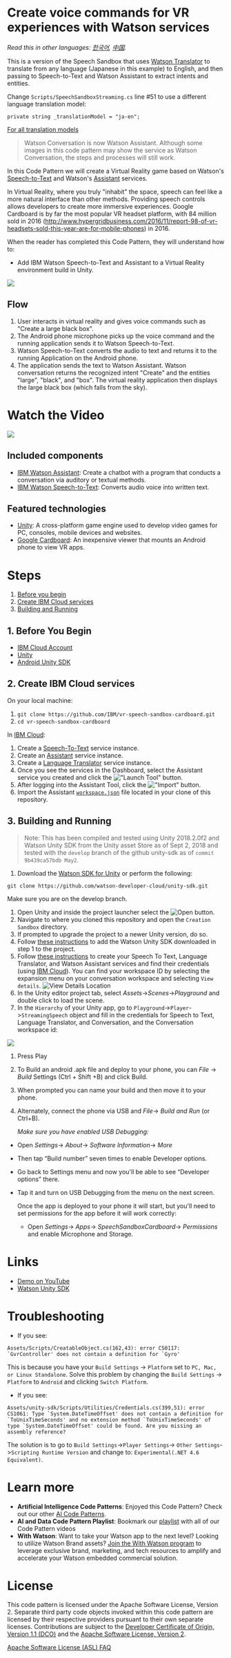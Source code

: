 # Create voice commands for VR experiences with Watson services

*Read this in other languages: [한국어](README-ko.md), [中国](README-cn.md).*

This is a version of the Speech Sandbox that uses [Watson Translator](https://www.ibm.com/watson/services/language-translator/) to translate from any language (Japanese in this example) to English, and then passing to Speech-to-Text and Watson Assistant to extract intents and entities.

Change `Scripts/SpeechSandboxStreaming.cs` line #51 to use a different language translation model:
```
private string _translationModel = "ja-en";

```

[For all translation models](https://cloud.ibm.com/docs/services/language-translator/translation-models.html#translation-models)

> Watson Conversation is now Watson Assistant. Although some images in this code pattern may show the service as Watson Conversation, the steps and processes will still work.

In this Code Pattern we will create a Virtual Reality game based on Watson's [Speech-to-Text](https://www.ibm.com/watson/developercloud/speech-to-text.html) and Watson's [Assistant](https://www.ibm.com/watson/developercloud/conversation.html) services.

In Virtual Reality, where you truly "inhabit" the space, speech can feel like a more natural interface than other methods. Providing speech controls allows developers to create more immersive experiences. Google Cardboard is by far the most popular VR headset platform, with 84 million sold in 2016 (http://www.hypergridbusiness.com/2016/11/report-98-of-vr-headsets-sold-this-year-are-for-mobile-phones) in 2016.

When the reader has completed this Code Pattern, they will understand how to:

* Add IBM Watson Speech-to-Text and Assistant to a Virtual Reality environment build in Unity.

![](doc/source/images/architecture.png)

## Flow

1. User interacts in virtual reality and gives voice commands such as "Create a large black box".
2. The Android phone microphone picks up the voice command and the running application sends it to Watson Speech-to-Text.
3. Watson Speech-to-Text converts the audio to text and returns it to the running Application on the Android phone.
4. The application sends the text to Watson Assistant. Watson conversation returns the recognized intent "Create" and the entities "large", "black", and "box". The virtual reality application then displays the large black box (which falls from the sky).

# Watch the Video

[![](https://i.ytimg.com/vi/OsbV1xqX0hQ/0.jpg)](https://youtu.be/OsbV1xqX0hQ)
## Included components

* [IBM Watson Assistant](https://www.ibm.com/watson/developercloud/conversation.html): Create a chatbot with a program that conducts a conversation via auditory or textual methods.
* [IBM Watson Speech-to-Text](https://www.ibm.com/watson/developercloud/speech-to-text.html): Converts audio voice into written text.

## Featured technologies

* [Unity](https://unity3d.com/): A cross-platform game engine used to develop video games for PC, consoles, mobile devices and websites.
* [Google Cardboard](https://vr.google.com/cardboard/): An inexpensive viewer that mounts an Android phone to view VR apps.

# Steps

1. [Before you begin](#1-before-you-begin)
2. [Create IBM Cloud services](#2-create-ibm-cloud-services)
3. [Building and Running](#3-building-and-running)

## 1. Before You Begin

* [IBM Cloud Account](https://cloud.ibm.com/registration/)
* [Unity](https://unity3d.com/get-unity/download)
* [Android Unity SDK](https://docs.unity3d.com/Manual/android-sdksetup.html)

## 2. Create IBM Cloud services

On your local machine:
1. `git clone https://github.com/IBM/vr-speech-sandbox-cardboard.git`
2. `cd vr-speech-sandbox-cardboard`

In [IBM Cloud](https://cloud.ibm.com):

1. Create a [Speech-To-Text](https://cloud.ibm.com/catalog/speech-to-text/) service instance.
2. Create an [Assistant](https://cloud.ibm.com/catalog/services/conversation/) service instance.
3. Create a [Language Translator](https://www.ibm.com/watson/services/language-translator/) service instance.
3. Once you see the services in the Dashboard, select the Assistant service you created and click the !["Launch Tool"](/doc/source/images/workspace_launch.png?raw=true) button.
4. After logging into the Assistant Tool, click the !["Import"](/doc/source/images/import_icon.png?raw=true) button.
5. Import the Assistant [`workspace.json`](data/workspace.json) file located in your clone of this repository.

## 3. Building and Running

> Note: This has been compiled and tested using Unity 2018.2.0f2 and Watson Unity SDK from the Unity asset Store as of Sept 2, 2018 and tested with the `develop` branch of the github unity-sdk as of `commit 9b439ca57bdb May2`.

1. Download the [Watson SDK for Unity](https://github.com/watson-developer-cloud/unity-sdk) or perform the following:

`git clone https://github.com/watson-developer-cloud/unity-sdk.git`

Make sure you are on the develop branch.
1. Open Unity and inside the project launcher select the ![Open](doc/source/images/unity_open.png?raw=true) button.
1. Navigate to where you cloned this repository and open the `Creation Sandbox` directory.
1. If prompted to upgrade the project to a newer Unity version, do so.
1. Follow [these instructions](https://github.com/watson-developer-cloud/unity-sdk#getting-the-watson-sdk-and-adding-it-to-unity) to add the Watson Unity SDK downloaded in step 1 to the project.
1. Follow [these instructions](https://github.com/watson-developer-cloud/unity-sdk#configuring-your-service-credentials) to create your Speech To Text, Language Translator, and Watson Assistant services and find their credentials (using [IBM Cloud](https://cloud.ibm.com)).
 You can find your workspace ID by selecting the expansion menu on your conversation workspace and selecting `View details`.
    ![View Details Location](doc/source/images/workspace_details.png?raw=true)
1. In the Unity editor project tab, select _Assets_->_Scenes_->_Playground_ and double click to load the scene.
1. In the `Hierarchy` of your Unity app, go to `Playground`->`Player`->`StreamingSpeech` object and fill in the credentials for Speech to Text, Language Translator, and Conversation, and the Conversation workspace id:

![](doc/source/images/translateSpeechSandboxCreds.png)

1. Press Play
1. To Build an android .apk file and deploy to your phone, you can _File_ -> _Build_ Settings (Ctrl + Shift +B) and click Build.
1. When prompted you can name your build and then move it to your phone.
1. Alternately, connect the phone via USB and _File_-> _Build and Run_ (or Ctrl+B).

   *Make sure you have enabled USB Debugging:*

* Open _Settings_-> _About_-> _Software Information_-> _More_

* Then tap “Build number” seven times to enable Developer options.

* Go back to Settings menu and now you'll be able to see “Developer options” there.

* Tap it and turn on USB Debugging from the menu on the next screen.

   Once the app is deployed to your phone it will start, but you'll need to set permissions for the app before it will work correctly:

  * Open _Settings_-> _Apps_-> _SpeechSandboxCardboard_-> _Permissions_ and enable Microphone and Storage.

# Links

* [Demo on YouTube](https://youtu.be/OsbV1xqX0hQ)
* [Watson Unity SDK](https://github.com/watson-developer-cloud/unity-sdk)

# Troubleshooting

* If you see:
```
Assets/Scripts/CreatableObject.cs(162,43): error CS0117: `GvrController' does not contain a definition for `Gyro'
```
This is because you have your `Build Settings` -> `Platform` set to `PC, Mac, or Linux Standalone`. Solve this problem by changing the `Build Settings` -> `Platform` to `Android` and clicking `Switch Platform`.

* If you see:
```
Assets/unity-sdk/Scripts/Utilities/Credentials.cs(399,51): error CS1061: Type `System.DateTimeOffset' does not contain a definition for `ToUnixTimeSeconds' and no extension method `ToUnixTimeSeconds' of type `System.DateTimeOffset' could be found. Are you missing an assembly reference?
```
The solution is to go to `Build Settings`->`Player Settings`->
`Other Settings`->`Scripting Runtime Version` and change to:
`Experimental(.NET 4.6 Equivalent)`.

# Learn more

* **Artificial Intelligence Code Patterns**: Enjoyed this Code Pattern? Check out our other [AI Code Patterns](https://developer.ibm.com/technologies/artificial-intelligence/).
* **AI and Data Code Pattern Playlist**: Bookmark our [playlist](https://www.youtube.com/playlist?list=PLzUbsvIyrNfknNewObx5N7uGZ5FKH0Fde) with all of our Code Pattern videos
* **With Watson**: Want to take your Watson app to the next level? Looking to utilize Watson Brand assets? [Join the With Watson program](https://www.ibm.com/watson/with-watson/) to leverage exclusive brand, marketing, and tech resources to amplify and accelerate your Watson embedded commercial solution.

# License

This code pattern is licensed under the Apache Software License, Version 2.  Separate third party code objects invoked within this code pattern are licensed by their respective providers pursuant to their own separate licenses. Contributions are subject to the [Developer Certificate of Origin, Version 1.1 (DCO)](https://developercertificate.org/) and the [Apache Software License, Version 2](https://www.apache.org/licenses/LICENSE-2.0.txt).

[Apache Software License (ASL) FAQ](https://www.apache.org/foundation/license-faq.html#WhatDoesItMEAN)
